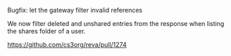 Bugfix: let the gateway filter invalid references

We now filter deleted and unshared entries from the response when listing the shares folder of a user.

https://github.com/cs3org/reva/pull/1274